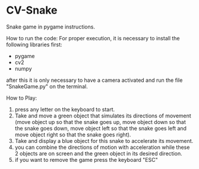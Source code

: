 # CV-Snake
Snake game in pygame instructions.

How to run the code:
For proper execution, it is necessary to install the following libraries first:
- pygame
- cv2
- numpy

after this it is only necessary to have a camera activated and run the file "SnakeGame.py" on the terminal.

How to Play: 
1) press any letter on the keyboard to start. 
2) Take and move a green object that simulates its directions of movement (move object up so that the snake goes up, move object down so that the snake goes down, move object left so that the snake goes left and move object right so that the snake goes right).
3) Take and display a blue object for this snake to accelerate its movement.
4) you can combine the directions of motion with acceleration while these 2 objects are on screen and the green object in its desired direction.
5) if you want to remove the game press the keyboard "ESC"
